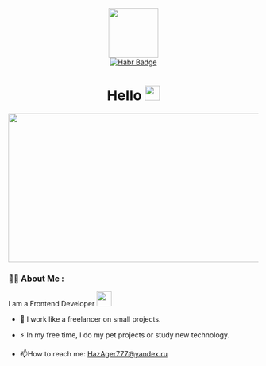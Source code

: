 <div id="header" align="center">
  <img src="https://media.giphy.com/media/gjrYDwbjnK8x36xZIO/giphy.gif" width="100"/>
  <div id="badges">
    <a href="https://career.habr.com/hazager">
      <img src="https://img.shields.io/badge/Habr-blue?logo=habr&logoColor=white&style=for-the-badge" alt="Habr Badge"/>
    </a>
  </div>
  <h1>
  Hello
  <img src="https://media.giphy.com/media/hvRJCLFzcasrR4ia7z/giphy.gif" width="30px"/>
  </h1>
</div>
<div align="center">
  <img src="https://media.giphy.com/media/TilmLMmWrRYYHjLfub/giphy.gif" width="600" height="300"/>
</div>

### :man_technologist: About Me :

I am a Frontend Developer <img src="https://media.giphy.com/media/WUlplcMpOCEmTGBtBW/giphy.gif" width="30">

- :telescope: I work like a freelancer on small projects.

- :zap: In my free time, I do my pet projects or study new technology.

- :mailbox:How to reach me: HazAger777@yandex.ru
